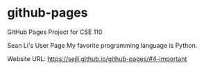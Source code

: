 # github-pages
GitHub Pages Project for CSE 110

Sean Li's User Page
My favorite programming language is Python.

Website URL: https://sejli.github.io/github-pages/#4-important